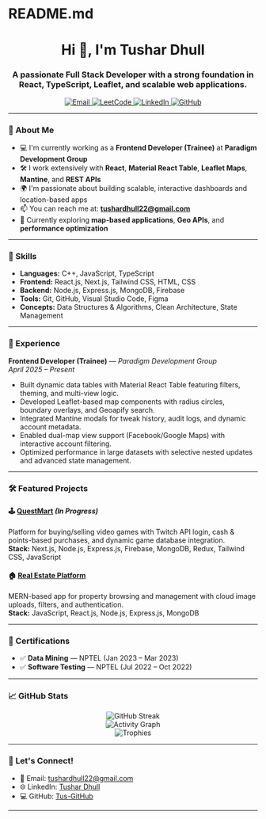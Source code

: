 # README.md<h1 align="center">Hi 👋, I'm Tushar Dhull</h1>
<h3 align="center">A passionate Full Stack Developer with a strong foundation in React, TypeScript, Leaflet, and scalable web applications.</h3>

<p align="center">
  <a href="mailto:tushardhull22@gmail.com">
    <img src="https://img.shields.io/badge/Email-📧-red?style=for-the-badge" alt="Email">
  </a>
  <a href="https://leetcode.com/u/sun231/">
    <img src="https://img.shields.io/badge/LeetCode-Profile-orange?style=for-the-badge&logo=leetcode" alt="LeetCode">
  </a>
  <a href="https://linkedin.com/in/tushar-dhull-983306211/">
    <img src="https://img.shields.io/badge/LinkedIn-Connect-blue?style=for-the-badge&logo=linkedin" alt="LinkedIn">
  </a>
  <a href="https://github.com/Tus-GitHub">
    <img src="https://img.shields.io/badge/GitHub-Profile-black?style=for-the-badge&logo=github" alt="GitHub">
  </a>
</p>

---

### 🚀 About Me

- 💻 I'm currently working as a **Frontend Developer (Trainee)** at **Paradigm Development Group**
- 🛠️ I work extensively with **React**, **Material React Table**, **Leaflet Maps**, **Mantine**, and **REST APIs**
- 🌍 I'm passionate about building scalable, interactive dashboards and location-based apps
- 📫 You can reach me at: **tushardhull22@gmail.com**
- 🎯 Currently exploring **map-based applications**, **Geo APIs**, and **performance optimization**

---

### 🧠 Skills

- **Languages:** C++, JavaScript, TypeScript  
- **Frontend:** React.js, Next.js, Tailwind CSS, HTML, CSS  
- **Backend:** Node.js, Express.js, MongoDB, Firebase  
- **Tools:** Git, GitHub, Visual Studio Code, Figma  
- **Concepts:** Data Structures & Algorithms, Clean Architecture, State Management

---

### 💼 Experience

**Frontend Developer (Trainee)** — *Paradigm Development Group*  
*April 2025 – Present*

- Built dynamic data tables with Material React Table featuring filters, theming, and multi-view logic.
- Developed Leaflet-based map components with radius circles, boundary overlays, and Geoapify search.
- Integrated Mantine modals for tweak history, audit logs, and dynamic account metadata.
- Enabled dual-map view support (Facebook/Google Maps) with interactive account filtering.
- Optimized performance in large datasets with selective nested updates and advanced state management.

---

### 🛠️ Featured Projects

#### 🕹️ [QuestMart](https://github.com/Tus-GitHub/QuestMart) *(In Progress)*
Platform for buying/selling video games with Twitch API login, cash & points-based purchases, and dynamic game database integration.  
**Stack:** Next.js, Node.js, Express.js, Firebase, MongoDB, Redux, Tailwind CSS, JavaScript

#### 🏠 [Real Estate Platform](https://full-stack-real-estate.onrender.com/)
MERN-based app for property browsing and management with cloud image uploads, filters, and authentication.  
**Stack:** JavaScript, React.js, Node.js, Express.js, MongoDB

---

### 📜 Certifications

- ✅ **Data Mining** — NPTEL (Jan 2023 – Mar 2023)  
- ✅ **Software Testing** — NPTEL (Jul 2022 – Oct 2022)

---

### 📈 GitHub Stats

<p align="center">
  <img src="https://github-readme-streak-stats.herokuapp.com/?user=Tus-GitHub&theme=radical" alt="GitHub Streak"/>
  <br>
  <img src="https://github-readme-activity-graph.vercel.app/graph?username=Tus-GitHub&theme=react-dark" alt="Activity Graph"/>
  <br>
  <img src="https://github-profile-trophy.vercel.app/?username=Tus-GitHub&theme=onedark" alt="Trophies"/>
</p>

---

### 🤝 Let's Connect!

- 📧 Email: [tushardhull22@gmail.com](mailto:tushardhull22@gmail.com)
- 🌐 LinkedIn: [Tushar Dhull](https://linkedin.com/in/tushar-dhull-983306211/)
- 💻 GitHub: [Tus-GitHub](https://github.com/Tus-GitHub)

---
